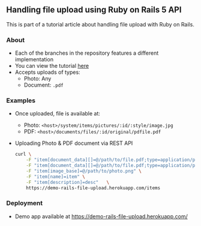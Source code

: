 ## Handling file upload using Ruby on Rails 5 API
This is part of a tutorial article about handling file upload with Ruby on Rails.

### About
- Each of the branches in the repository features a different implementation
- You can view the tutorial [here](http://tutorials.pluralsight.com/ruby-ruby-on-rails/handling-file-upload-using-ruby-on-rails-5-api)
- Accepts uploads of types:
    - Photo: Any
    - Document: `.pdf`

### Examples
- Once uploaded, file is available at:
    - Photo: `<host>/system/items/pictures/:id/:style/image.jpg`
    - PDF: `<host>/documents/files/:id/original/pdfile.pdf`
- Uploading Photo & PDF document via REST API

    ```bash
    curl \
        -F "item[document_data][]=@/path/to/file.pdf;type=application/pdf" \
        -F "item[document_data][]=@/path/to/file.pdf;type=application/pdf" \
        -F "item[image_base]=@/path/to/photo.png" \
        -F "item[name]=item" \
        -F "item[description]=desc"   \
        https://demo-rails-file-upload.herokuapp.com/items
    ```

### Deployment
- Demo app available at https://demo-rails-file-upload.herokuapp.com/
